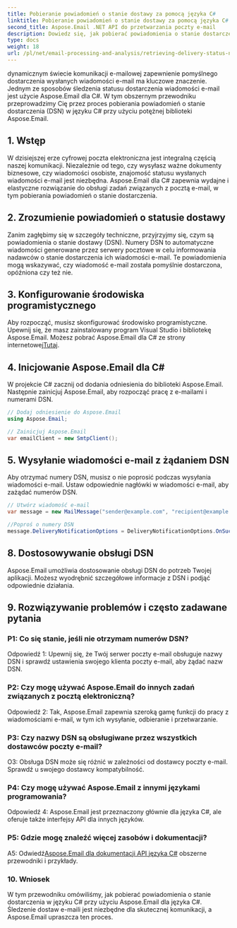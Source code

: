 ```yaml
---
title: Pobieranie powiadomień o stanie dostawy za pomocą języka C#
linktitle: Pobieranie powiadomień o stanie dostawy za pomocą języka C#
second_title: Aspose.Email .NET API do przetwarzania poczty e-mail
description: Dowiedz się, jak pobierać powiadomienia o stanie dostarczenia wiadomości e-mail przy użyciu języka C# i Aspose.Email dla platformy .NET.
type: docs
weight: 18
url: /pl/net/email-processing-and-analysis/retrieving-delivery-status-notifications-with-csharp/
---
```


dynamicznym świecie komunikacji e-mailowej zapewnienie pomyślnego dostarczenia wysłanych wiadomości e-mail ma kluczowe znaczenie. Jednym ze sposobów śledzenia statusu dostarczenia wiadomości e-mail jest użycie Aspose.Email dla C#. W tym obszernym przewodniku przeprowadzimy Cię przez proces pobierania powiadomień o stanie dostarczenia (DSN) w języku C# przy użyciu potężnej biblioteki Aspose.Email.

## 1. Wstęp

W dzisiejszej erze cyfrowej poczta elektroniczna jest integralną częścią naszej komunikacji. Niezależnie od tego, czy wysyłasz ważne dokumenty biznesowe, czy wiadomości osobiste, znajomość statusu wysłanych wiadomości e-mail jest niezbędna. Aspose.Email dla C# zapewnia wydajne i elastyczne rozwiązanie do obsługi zadań związanych z pocztą e-mail, w tym pobierania powiadomień o stanie dostarczenia.

## 2. Zrozumienie powiadomień o statusie dostawy

Zanim zagłębimy się w szczegóły techniczne, przyjrzyjmy się, czym są powiadomienia o stanie dostawy (DSN). Numery DSN to automatyczne wiadomości generowane przez serwery pocztowe w celu informowania nadawców o stanie dostarczenia ich wiadomości e-mail. Te powiadomienia mogą wskazywać, czy wiadomość e-mail została pomyślnie dostarczona, opóźniona czy też nie.

## 3. Konfigurowanie środowiska programistycznego

 Aby rozpocząć, musisz skonfigurować środowisko programistyczne. Upewnij się, że masz zainstalowany program Visual Studio i bibliotekę Aspose.Email. Możesz pobrać Aspose.Email dla C# ze strony internetowej[Tutaj](https://www.aspose.com/downloads/email/net).

## 4. Inicjowanie Aspose.Email dla C#

W projekcie C# zacznij od dodania odniesienia do biblioteki Aspose.Email. Następnie zainicjuj Aspose.Email, aby rozpocząć pracę z e-mailami i numerami DSN.

```csharp
// Dodaj odniesienie do Aspose.Email
using Aspose.Email;

// Zainicjuj Aspose.Email
var emailClient = new SmtpClient();
```

## 5. Wysyłanie wiadomości e-mail z żądaniem DSN

Aby otrzymać numery DSN, musisz o nie poprosić podczas wysyłania wiadomości e-mail. Ustaw odpowiednie nagłówki w wiadomości e-mail, aby zażądać numerów DSN.

```csharp
// Utwórz wiadomość e-mail
var message = new MailMessage("sender@example.com", "recipient@example.com", "Subject", "Body");

//Poproś o numery DSN
message.DeliveryNotificationOptions = DeliveryNotificationOptions.OnSuccess | DeliveryNotificationOptions.OnFailure;
```


## 8. Dostosowywanie obsługi DSN

Aspose.Email umożliwia dostosowanie obsługi DSN do potrzeb Twojej aplikacji. Możesz wyodrębnić szczegółowe informacje z DSN i podjąć odpowiednie działania.

## 9. Rozwiązywanie problemów i często zadawane pytania

### P1: Co się stanie, jeśli nie otrzymam numerów DSN?
Odpowiedź 1: Upewnij się, że Twój serwer poczty e-mail obsługuje nazwy DSN i sprawdź ustawienia swojego klienta poczty e-mail, aby żądać nazw DSN.

### P2: Czy mogę używać Aspose.Email do innych zadań związanych z pocztą elektroniczną?
Odpowiedź 2: Tak, Aspose.Email zapewnia szeroką gamę funkcji do pracy z wiadomościami e-mail, w tym ich wysyłanie, odbieranie i przetwarzanie.

### P3: Czy nazwy DSN są obsługiwane przez wszystkich dostawców poczty e-mail?
O3: Obsługa DSN może się różnić w zależności od dostawcy poczty e-mail. Sprawdź u swojego dostawcy kompatybilność.

### P4: Czy mogę używać Aspose.Email z innymi językami programowania?
Odpowiedź 4: Aspose.Email jest przeznaczony głównie dla języka C#, ale oferuje także interfejsy API dla innych języków.

### P5: Gdzie mogę znaleźć więcej zasobów i dokumentacji?
 A5: Odwiedź[Aspose.Email dla dokumentacji API języka C#](https://reference.aspose.com/email/net/) obszerne przewodniki i przykłady.

### 10. Wniosek

W tym przewodniku omówiliśmy, jak pobierać powiadomienia o stanie dostarczenia w języku C# przy użyciu Aspose.Email dla języka C#. Śledzenie dostaw e-maili jest niezbędne dla skutecznej komunikacji, a Aspose.Email upraszcza ten proces.